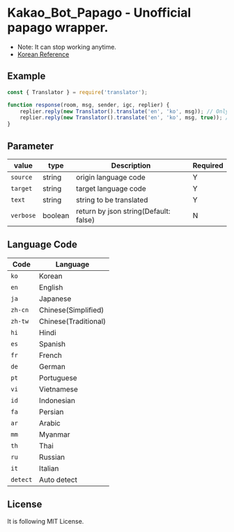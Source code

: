 # Kakao_Bot_Papago - Unofficial papago wrapper.
- Note: It can stop working anytime.
- [Korean Reference](./README.ko.md)

## Example
```javascript
const { Translator } = require('translator');

function response(room, msg, sender, igc, replier) {
    replier.reply(new Translator().translate('en', 'ko', msg)); // Only result
    replier.reply(new Translator().translate('en', 'ko', msg, true)); // Result by raw json
}
```
## Parameter
| value | type | Description | Required |
|----|----|----|----|
| `source` | string | origin language code | Y |
| `target` | string | target language code | Y |
| `text` | string | string to be translated | Y |
| `verbose` | boolean | return by json string(Default: false) | N |
## Language Code
| Code | Language |
|----|----|
| `ko` | Korean |
| `en` | English |
| `ja` | Japanese |
| `zh-cn` | Chinese(Simplified) |
| `zh-tw` | Chinese(Traditional) |
| `hi` | Hindi |
| `es` | Spanish |
| `fr` | French |
| `de` | German |
| `pt` | Portuguese |
| `vi` | Vietnamese |
| `id` | Indonesian |
| `fa` | Persian |
| `ar` | Arabic |
| `mm` | Myanmar |
| `th` | Thai |
| `ru` | Russian |
| `it` | Italian |
| `detect` | Auto detect |
## License
It is following MIT License.